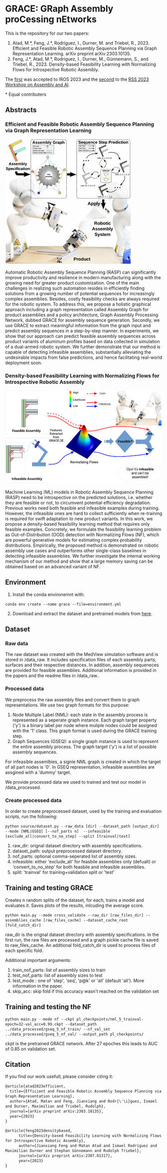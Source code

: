 # GRACE: GRaph Assembly proCessing nEtworks

This is the repository for our two papers:
1. Atad, M.\*, Feng, J.\*, Rodríguez, I., Durner, M. and Triebel, R., 2023. Efficient and Feasible Robotic Assembly Sequence Planning via Graph Representation Learning. arXiv preprint arXiv:2303.10135. 
2. Feng, J.\*, Atad, M.\*, Rodríguez, I., Durner, M., Günnemann, S., and Triebel, R., 2023. Density-based Feasibility Learning with Normalizing Flows for Introspective Robotic Assembly. 

The [first](https://arxiv.org/abs/2303.10135) was accepted to IROS 2023 and the [second](https://arxiv.org/abs/2307.01317) to the [RSS 2023 Workshop on Assembly and AI](https://sites.google.com/nvidia.com/industrial-assembly/home).

\* Equal contributers

## Abstracts
### Efficient and Feasible Robotic Assembly Sequence Planning via Graph Representation Learning

<img src="images/GRACE_teaser.jpeg" alt="GRACE" height="400">


Automatic Robotic Assembly Sequence Planning (RASP) can significantly improve productivity and resilience in modern manufacturing along with the growing need for greater product customization. One of the main challenges in realizing such automation resides in efficiently finding solutions from a growing number of potential sequences for increasingly complex assemblies. Besides, costly feasibility checks are always required for the robotic system. To address this, we propose a holistic graphical approach including a graph representation called Assembly Graph for product assemblies and a policy architecture, Graph Assembly Processing Network, dubbed GRACE for assembly sequence generation. Secondly, we use GRACE to extract meaningful information from the graph input and predict assembly sequences in a step-by-step manner. In experiments, we show that our approach can predict feasible assembly sequences across product variants of aluminum profiles based on data collected in simulation of a dual-armed robotic system. We further demonstrate that our method is capable of detecting infeasible assemblies, substantially alleviating the undesirable impacts from false predictions, and hence facilitating real-world deployment soon.

### Density-based Feasibility Learning with Normalizing Flows for Introspective Robotic Assembly

<img src="images/NFs_ASP_teaser.png" alt="GRACE" height="300">


Machine Learning (ML) models in Robotic Assembly Sequence Planning (RASP) need to be introspective on the predicted solutions, i.e. whether they are feasible or not, to circumvent potential efficiency degradation. Previous works need both feasible and infeasible examples during training. However, the infeasible ones are hard to collect sufficiently when re-training is required for swift adaptation to new product variants. In this work, we propose a density-based feasibility learning method that requires only feasible examples. Concretely, we formulate the feasibility learning problem as Out-of-Distribution (OOD) detection with Normalizing Flows (NF), which are powerful generative models for estimating complex probability distributions. Empirically, the proposed method is demonstrated on robotic assembly use cases and outperforms other single-class baselines in detecting infeasible assemblies. We further investigate the internal working mechanism of our method and show that a large memory saving can be obtained based on an advanced variant of NF.

## Environment
1. Install the conda environemnt with:
```
conda env create --name grace --file=environment.yml
```

2. Download and extract the dataset and pretrained models from [here](https://drive.google.com/file/d/1RI4k5fYhZ_KkbKOJy_3HJ4vpoyAb0wxx/view?usp=sharing).

## Dataset
### Raw data
The raw dataset was created with the MedView simulation software and is stored in /data_raw. It includes specification files of each assembly parts, surfaces and their respective distances. In addition, assembly sequeneces are provided for feasible assemblies. Additional information is provided in the papers and the readme files in /data_raw..

### Processed data
We preprocess the raw assembly files and convert them to graph representations. We use two graph formats for this purpose:
1. Node Multiple Label (NML): each state in the assembly process is represented as a seperate graph instance. Each graph target property ('y') is a binary label per node where muliple nodes could be assigned with the '1' class. This graph format is used during the GRACE training step.
2. Graph Sequences (GSEQ): a single graph instance is used to represent the entire assembly process. The graph target ('y') is a list of possible assembly sequences.

For infeasible assemlbies, a signle NML graph is created in which the target of all part nodes is '0'. In GSEQ representation, infeasible assemblies are assgined with a 'dummy' target.

We provide processed data we used to trained and test our model in /data_processed.

### Create processed data
In order to create preprocessed dataset, used by the training and evaluation scripts, run the following:

```
python source/dataset.py --raw_data [dir] --dataset_path [output_dir] --mode [NML|GSEQ] [--nof_parts n]  --infeasible [exclude_all|convert_to_no_step] --split [trainval|test]
```

1. raw_dir: orignal dataset directory with assembly specifications.
2. dataset_path: output preprocessed dataset directory.
3. nof_parts: optional comma-seperated list of assembly sizes.
4. infeasible: either 'exclude_all' for feasbile assemblies only (defualt) or 'convert_to_no_step' for both feasbile and infeasible assemblies.
4. split: 'trainval' for training+validation split or 'test'

## Training and testing GRACE

Creates n random splits of the dataset, for each, trains a model and evaluates it. Saves plots of the results, inlcuding the average score.

```
python main.py --mode cross_validate --raw_dir [raw_files_dir] --assemblies_cache [raw_files_cache] --dataset_cache_root [fold_catch_dir]
```

raw_dir is the orignal dataset directory with assembly specifications.
In the first run, the raw files are processed and a graph pickle cache file is saved to raw_files_cache. An addtional fold_catch_dir is used to process files of each specific fold.

Additional important arguments:
1. train_nof_parts: list of assembly sizes to train
2. test_nof_parts: list of assembly sizes to test
3. test_mode : one of 'step', 'seq', 'p@k' or 'all' (default 'all'). More information in the paper.
4. skip_acc: skip fold if this accuracy wasn't reached on the validation set


## Training and testing the NF

```
python main.py --mode nf --ckpt pl_checkpoints/nml_5_trainval-epoch=32-val_acc=0.99.ckpt --dataset_path ../data_processed/gseq_5_nf_train/ --nf_val_set ../data_processed/gseq_5_nf_val/ --output_path pl_checkpoints/
```

ckpt is the pretrained GRACE network.
After 27 epoches this leads to AUC of 0.85 on validation set.


## Citation
If you find our work usefull, please consider citing it:
```
@article{atad2023efficient,
  title={Efficient and Feasible Robotic Assembly Sequence Planning via Graph Representation Learning},
  author={Atad, Matan and Feng, Jianxiang and Rodr{\'\i}guez, Ismael and Durner, Maximilian and Triebel, Rudolph},
  journal={arXiv preprint arXiv:2303.10135},
  year={2023}
}
```
```
@article{feng2023densitybased,
      title={Density-based Feasibility Learning with Normalizing Flows for Introspective Robotic Assembly}, 
      author={Jianxiang Feng and Matan Atad and Ismael Rodríguez and Maximilian Durner and Stephan Günnemann and Rudolph Triebel},
      journal={arXiv preprint arXiv:2307.01317},
      year={2023}
}
```

